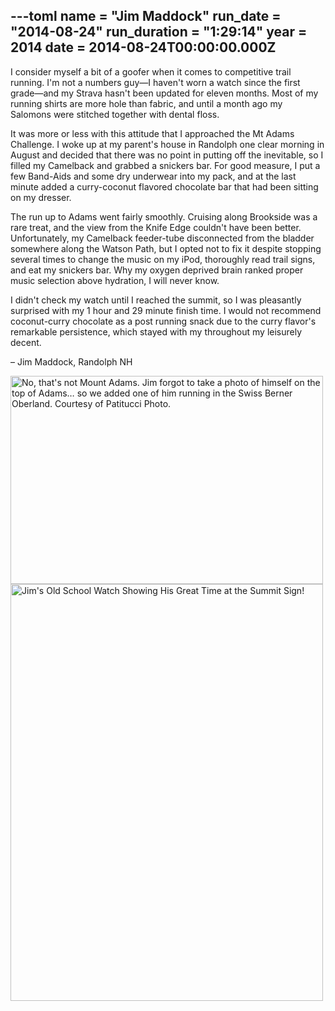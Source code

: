 ---toml
name = "Jim Maddock"
run_date = "2014-08-24"
run_duration = "1:29:14"
year = 2014
date = 2014-08-24T00:00:00.000Z
---

I consider myself a bit of a goofer when it comes to competitive trail running.  I'm not a numbers guy—I haven't worn a watch since the first grade—and my Strava hasn't been updated for eleven months.  Most of my running shirts are more hole than fabric, and until a month ago my Salomons were stitched together with dental floss.

It was more or less with this attitude that I approached the Mt Adams Challenge.  I woke up at my parent's house in Randolph one clear morning in August and decided that there was no point in putting off the inevitable, so I filled my Camelback and grabbed a snickers bar.  For good measure, I put a few Band-Aids and some dry underwear into my pack, and at the last minute added a curry-coconut flavored chocolate bar that had been sitting on my dresser.

The run up to Adams went fairly smoothly.  Cruising along Brookside was a rare treat, and the view from the Knife Edge couldn't have been better.  Unfortunately, my Camelback feeder-tube disconnected from the bladder somewhere along the Watson Path, but I opted not to fix it despite stopping several times to change the music on my iPod, thoroughly read trail signs, and eat my snickers bar.  Why my oxygen deprived brain ranked proper music selection above hydration, I will never know.

I didn't check my watch until I reached the summit, so I was pleasantly surprised with my 1 hour and 29 minute finish time.  I would not recommend coconut-curry chocolate as a post running snack due to the curry flavor's remarkable persistence, which stayed with my throughout my leisurely decent.

– Jim Maddock, Randolph NH

<img src="/assets/images/uploads/maddock-alps.jpg" alt="No, that's not Mount Adams. Jim forgot to take a photo of himself on the top of Adams… so we added one of him running in the Swiss Berner Oberland. Courtesy of Patitucci Photo." width="500" height="333" class="img-fluid">
<img src="/assets/images/uploads/maddock-watch.jpg" alt="Jim's Old School Watch Showing His Great Time at the Summit Sign!" width="500" height="667" class="img-fluid">


